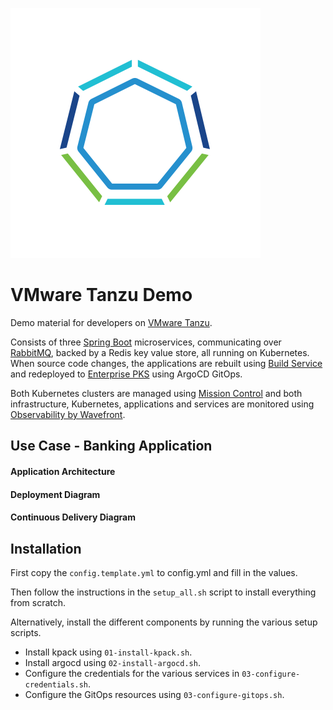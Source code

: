 ![Tanzu](tanzu-logo.png)

# VMware Tanzu Demo

Demo material for developers on [VMware Tanzu](https://tanzu.vmware.com/).

Consists of three [Spring Boot](https://spring.io) microservices, communicating over [RabbitMQ](), backed by a Redis key value store, all running on Kubernetes.
When source code changes, the applications are rebuilt using [Build Service](https://tanzu.vmware.com/build-service) and redeployed to [Enterprise PKS](https://cloud.vmware.com/vmware-enterprise-pks) using ArgoCD GitOps.

Both Kubernetes clusters are managed using [Mission Control](https://tanzu.vmware.com/mission-control) and both infrastructure, Kubernetes, applications and services are monitored using [Observability by Wavefront](https://tanzu.vmware.com/observability).

## Use Case - Banking Application

#### Application Architecture

#### Deployment Diagram

#### Continuous Delivery Diagram

## Installation

First copy the `config.template.yml` to config.yml and fill in the values.

Then follow the instructions in the `setup_all.sh` script to install everything from scratch.

Alternatively, install the different components by running the various setup scripts.

- Install kpack using `01-install-kpack.sh`.
- Install argocd using `02-install-argocd.sh`.
- Configure the credentials for the various services in `03-configure-credentials.sh`.
- Configure the GitOps resources using `03-configure-gitops.sh`.
